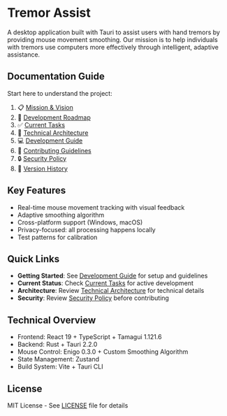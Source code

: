 # Tremor Assist

A desktop application built with Tauri to assist users with hand tremors by providing mouse movement smoothing. Our mission is to help individuals with tremors use computers more effectively through intelligent, adaptive assistance.

## Documentation Guide
Start here to understand the project:
1. 📋 [Mission & Vision](./.notes/MISSION.md)
2. 🚀 [Development Roadmap](./.notes/MILESTONES.md)
3. ✅ [Current Tasks](./.notes/TASKS.md)
4. 🔧 [Technical Architecture](./.notes/ARCHITECTURE.md)
5. 💻 [Development Guide](./.notes/DEVELOPMENT.md)
6. 👥 [Contributing Guidelines](./.notes/CONTRIBUTING.md)
7. 🔒 [Security Policy](./.notes/SECURITY.md)
8. 📝 [Version History](./.notes/CHANGELOG.md)

## Key Features
- Real-time mouse movement tracking with visual feedback
- Adaptive smoothing algorithm
- Cross-platform support (Windows, macOS)
- Privacy-focused: all processing happens locally
- Test patterns for calibration

## Quick Links
- **Getting Started**: See [Development Guide](./.notes/DEVELOPMENT.md) for setup and guidelines
- **Current Status**: Check [Current Tasks](./.notes/TASKS.md) for active development
- **Architecture**: Review [Technical Architecture](./.notes/ARCHITECTURE.md) for technical details
- **Security**: Review [Security Policy](./.notes/SECURITY.md) before contributing

## Technical Overview
- Frontend: React 19 + TypeScript + Tamagui 1.121.6
- Backend: Rust + Tauri 2.2.0
- Mouse Control: Enigo 0.3.0 + Custom Smoothing Algorithm
- State Management: Zustand
- Build System: Vite + Tauri CLI

## License
MIT License - See [LICENSE](./LICENSE) file for details
